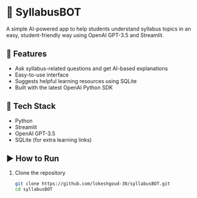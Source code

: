 # 📘 SyllabusBOT

A simple AI-powered app to help students understand syllabus topics in an easy, student-friendly way using OpenAI GPT-3.5 and Streamlit.

## 🚀 Features
- Ask syllabus-related questions and get AI-based explanations
- Easy-to-use interface
- Suggests helpful learning resources using SQLite
- Built with the latest OpenAI Python SDK

## 🔧 Tech Stack
- Python
- Streamlit
- OpenAI GPT-3.5
- SQLite (for extra learning links)

## ▶️ How to Run

1. Clone the repository  
   ```bash
   git clone https://github.com/lokeshgoud-30/syllabusBOT.git
   cd syllabusBOT
